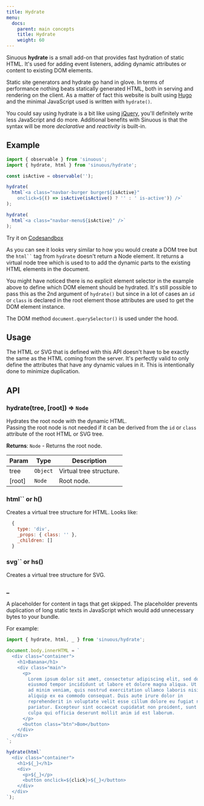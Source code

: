 ```yaml
---
title: Hydrate
menu:
  docs:
    parent: main concepts
    title: Hydrate
    weight: 60
---
```


Sinuous **hydrate** is a small add-on that provides fast hydration of static HTML. It's used for adding event listeners, adding dynamic attributes or content to existing DOM elements.

Static site generators and hydrate go hand in glove. In terms of performance nothing beats statically generated HTML, both in serving and rendering on the client. As a matter of fact this website is built using [Hugo](https://gohugo.io/) and the minimal JavaScript used is written with `hydrate()`.

You could say using hydrate is a bit like using [jQuery](https://jquery.com/), you'll definitely write less JavaScript and do more. Additional benefits with Sinuous is that the syntax will be more *declarative* and *reactivity* is built-in.

## Example

```js
import { observable } from 'sinuous';
import { hydrate, html } from 'sinuous/hydrate';

const isActive = observable('');

hydrate(
  html`<a class="navbar-burger burger${isActive}"
    onclick=${() => isActive(isActive() ? '' : ' is-active')} />`
);

hydrate(
  html`<a class="navbar-menu${isActive}" />`
);
```

Try it on [Codesandbox](https://codesandbox.io/s/sinuous-hydrate-xbzu6)

As you can see it looks very similar to how you would create a DOM tree but the ` html`` ` tag from `hydrate` doesn't return a Node element. It returns a virtual node tree which is used to to add the dynamic parts to the existing HTML elements in the document. 

You might have noticed there is no explicit element selector in the example above to define which DOM element should be hydrated. It's still possible to pass this as the 2nd argument of `hydrate()` but since in a lot of cases an `id` or `class` is declared in the root element those attributes are used to get the DOM element instance. 

The DOM method `document.querySelector()` is used under the hood.

## Usage

The HTML or SVG that is defined with this API doesn't have to be exactly the same as the HTML coming from the server. It's perfectly valid to only define the attributes that have any dynamic values in it. This is intentionally done to minimize duplication.

## API

### hydrate(tree, [root]) ⇒ <code>Node</code>

Hydrates the root node with the dynamic HTML.  
Passing the root node is not needed if it can be derived from the `id` or `class` attribute of the root HTML or SVG tree.

**Returns**: <code>Node</code> - Returns the root node.

| Param  | Type                | Description             |
| ------ | ------------------- | ----------------------- |
| tree   | <code>Object</code> | Virtual tree structure. |
| [root] | <code>Node</code>   | Root node.              |


### html`` or h()

Creates a virtual tree structure for HTML.
Looks like:

```js
  {
    type: 'div',
    _props: { class: '' },
    _children: []
  }
```

### svg`` or hs()

Creates a virtual tree structure for SVG.

### _

A placeholder for content in tags that get skipped. The placeholder prevents duplication of long static texts in JavaScript which would add unnecessary bytes to your bundle.

For example:

```js
import { hydrate, html, _ } from 'sinuous/hydrate';

document.body.innerHTML = `
  <div class="container">
    <h1>Banana</h1>
    <div class="main">
      <p>
        Lorem ipsum dolor sit amet, consectetur adipiscing elit, sed do 
        eiusmod tempor incididunt ut labore et dolore magna aliqua. Ut enim
        ad minim veniam, quis nostrud exercitation ullamco laboris nisi ut 
        aliquip ex ea commodo consequat. Duis aute irure dolor in 
        reprehenderit in voluptate velit esse cillum dolore eu fugiat nulla 
        pariatur. Excepteur sint occaecat cupidatat non proident, sunt in 
        culpa qui officia deserunt mollit anim id est laborum.
      </p>
      <button class="btn">Bom</button>
    </div>
  </div>
`;

hydrate(html`
  <div class="container">
    <h1>${_}</h1>
    <div>
      <p>${_}</p>
      <button onclick=${click}>${_}</button>
    </div>
  </div>
`);
```
